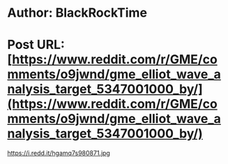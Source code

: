 # Author: BlackRockTime
# Post URL: [https://www.reddit.com/r/GME/comments/o9jwnd/gme_elliot_wave_analysis_target_5347001000_by/](https://www.reddit.com/r/GME/comments/o9jwnd/gme_elliot_wave_analysis_target_5347001000_by/)


https://i.redd.it/hgamq7s980871.jpg